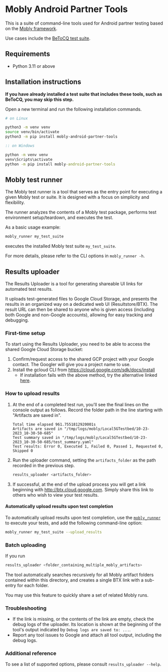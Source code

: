 # Mobly Android Partner Tools

This is a suite of command-line tools used for Android partner testing based
on the [Mobly framework](https://github.com/google/mobly).

Use cases include the [BeToCQ test suite](https://github.com/android/betocq).

## Requirements

* Python 3.11 or above

## Installation instructions

**If you have already installed a test suite that includes these tools, such as
BeToCQ, you may skip this step.**

Open a new terminal and run the following installation commands.

```bash
# on Linux

python3 -m venv venv
source venv/bin/activate
python3 -m pip install mobly-android-partner-tools
```
```cmd
:: on Windows

python -m venv venv
venv\Scripts\activate
python -m pip install mobly-android-partner-tools
```

## Mobly test runner

The Mobly test runner is a tool that serves as the entry point for executing a
given Mobly test or suite. It is designed with a focus on simplicity and 
flexibility. 

The runner analyzes the contents of a Mobly test package, performs test 
environment setup/teardown, and executes the test.

As a basic usage example:

```bash
mobly_runner my_test_suite
```

executes the installed Mobly test suite `my_test_suite`.

For more details, please refer to the CLI options in `mobly_runner -h`.

## Results uploader

The Results Uploader is a tool for generating shareable UI links for automated
test results.

It uploads test-generated files to Google Cloud Storage, and presents the
results in an organized way on a dedicated web UI (Resultstore/BTX). The result 
URL can then be shared to anyone who is given access (including both Google and 
non-Google accounts), allowing for easy tracking and debugging.

### First-time setup

To start using the Results Uploader, you need to be able to access the shared
Google Cloud Storage bucket:

1. Confirm/request access to the shared GCP project with your Google contact.
   The Googler will give you a project name to use.
2. Install the gcloud CLI from https://cloud.google.com/sdk/docs/install
    * If installation fails with the above method, try the alternative linked
      [here](https://cloud.google.com/sdk/docs/downloads-versioned-archives#installation_instructions).

### How to upload results

1. At the end of a completed test run, you'll see the final lines on the console
   output as follows. Record the folder path in the line starting with
   "Artifacts are saved in".

    ```
    Total time elapsed 961.7551812920001s
    Artifacts are saved in "/tmp/logs/mobly/Local5GTestbed/10-23-2023_10-30-50-685"
    Test summary saved in "/tmp/logs/mobly/Local5GTestbed/10-23-2023_10-30-50-685/test_summary.yaml"
    Test results: Error 0, Executed 1, Failed 0, Passed 1, Requested 0, Skipped 0
    ```

2. Run the uploader command, setting the `artifacts_folder` as the path recorded
   in the previous step.
    ```bash
    results_uploader <artifacts_folder>
    ```

3. If successful, at the end of the upload process you will get a link beginning
   with http://btx.cloud.google.com. Simply share this link to others who
   wish to view your test results.

#### Automatically upload results upon test completion

To automatically upload results upon test completion, use the
[`mobly_runner`](#mobly-test-runner) to execute your tests, and 
add the following command-line option:

```bash
mobly_runner my_test_suite --upload_results
```

### Batch uploading
If you run
```bash
results_uploader <folder_containing_multiple_mobly_artifacts>
```

The tool automatically searches recursively for all Mobly artifact folders
contained within this directory, and creates a single BTX link with a sub-entry
for each folder.

You may use this feature to quickly share a set of related Mobly runs.

### Troubleshooting

* If the link is missing, or the contents of the link are empty, check the
  debug logs of the uploader. Its location is shown at the beginning of the
  tool's output indicated by `Debug logs are saved to: ...`.
* Report any tool issues to Google and attach all tool output, including the
  debug logs.

### Additional reference

To see a list of supported options, please consult `results_uploader --help`.
